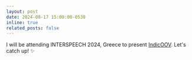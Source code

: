 ```yaml
---
layout: post
date: 2024-08-17 15:00:00-0530
inline: true
related_posts: false
---
```


I will be attending INTERSPEECH 2024, Greece to present [IndicOOV](https://arxiv.org/pdf/2407.13435). Let's catch up! :sparkles:
